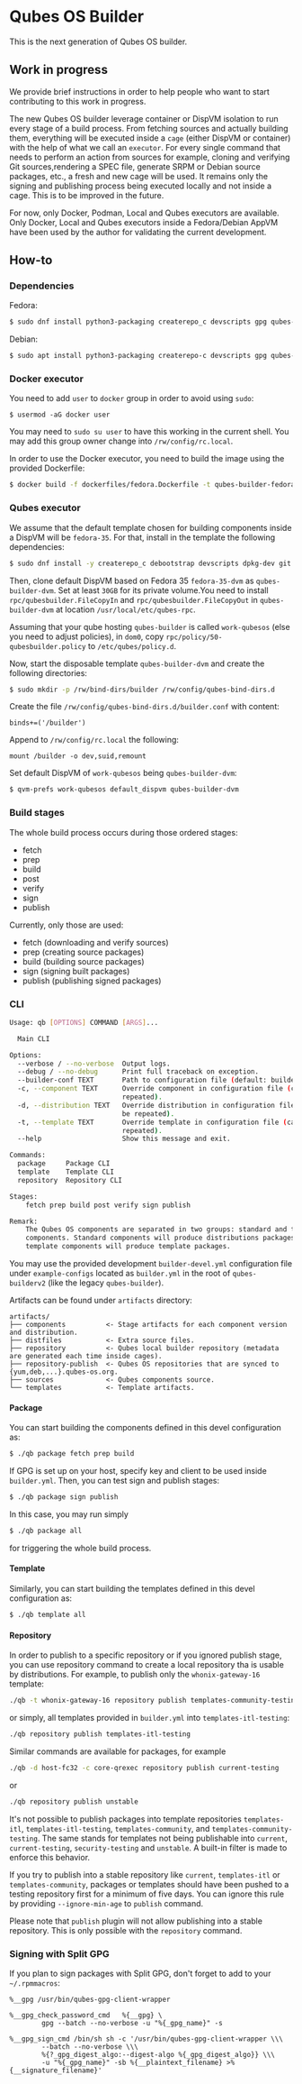 Qubes OS Builder
===

This is the next generation of Qubes OS builder.

## Work in progress

We provide brief instructions in order to help people who want to start contributing to this work in progress.

The new Qubes OS builder leverage container or DispVM isolation to run every stage of a build process. From
fetching sources and actually building them, everything will be executed inside a `cage` (either DispVM or container) with
the help of what we call an `executor`. For every single command that needs to perform an action from sources 
for example, cloning and verifying Git sources,rendering a SPEC file, generate SRPM or Debian source packages, etc.,
a fresh and new cage will be used. It remains only the signing and publishing process being executed locally and not
inside a cage. This is to be improved in the future.

For now, only Docker, Podman, Local and Qubes executors are available. Only Docker, Local and Qubes executors
inside a Fedora/Debian AppVM have been used by the author for validating the current development.

## How-to

### Dependencies

Fedora:
```bash
$ sudo dnf install python3-packaging createrepo_c devscripts gpg qubes-gpg-split python3-pyyaml rpm docker python3-docker podman python3-podman reprepro
```

Debian:
```bash
$ sudo apt install python3-packaging createrepo-c devscripts gpg qubes-gpg-split python3-yaml rpm docker python3-docker reprepro
```

### Docker executor

You need to add `user` to `docker` group in order to avoid using `sudo`:
```
$ usermod -aG docker user
```
You may need to `sudo su user` to have this working in the current shell. You may add this group owner change into
`/rw/config/rc.local`.

In order to use the Docker executor, you need to build the image using the provided Dockerfile:
```bash
$ docker build -f dockerfiles/fedora.Dockerfile -t qubes-builder-fedora .
```

### Qubes executor

We assume that the default template chosen for building components inside a DispVM will be `fedora-35`. For that, install
in the template the following dependencies:

```bash
$ sudo dnf install -y createrepo_c debootstrap devscripts dpkg-dev git mock pbuilder which perl-Digest-MD5 perl-Digest-SHA python3-pyyaml python3-sh rpm-build rpmdevtools wget python3-debian reprepro systemd-udev
```

Then, clone default DispVM based on Fedora 35 `fedora-35-dvm` as `qubes-builder-dvm`. Set at least `30GB` for its
private volume.You need to install `rpc/qubesbuilder.FileCopyIn` and `rpc/qubesbuilder.FileCopyOut` in
`qubes-builder-dvm` at location `/usr/local/etc/qubes-rpc`.

Assuming that your qube hosting `qubes-builder` is called `work-qubesos` (else you need to adjust policies), in `dom0`,
copy `rpc/policy/50-qubesbuilder.policy` to `/etc/qubes/policy.d`.

Now, start the disposable template `qubes-builder-dvm` and create the following directories:
```bash
$ sudo mkdir -p /rw/bind-dirs/builder /rw/config/qubes-bind-dirs.d
```

Create the file `/rw/config/qubes-bind-dirs.d/builder.conf` with content:
```
binds+=('/builder')
```

Append to `/rw/config/rc.local` the following:
```
mount /builder -o dev,suid,remount
```

Set default DispVM of `work-qubesos` being `qubes-builder-dvm`:
```bash
$ qvm-prefs work-qubesos default_dispvm qubes-builder-dvm
```

### Build stages

The whole build process occurs during those ordered stages:

- fetch
- prep
- build
- post
- verify
- sign
- publish

Currently, only those are used:

- fetch (downloading and verify sources)
- prep (creating source packages)
- build (building source packages)
- sign (signing built packages)
- publish (publishing signed packages)

### CLI

```bash
Usage: qb [OPTIONS] COMMAND [ARGS]...

  Main CLI

Options:
  --verbose / --no-verbose  Output logs.
  --debug / --no-debug      Print full traceback on exception.
  --builder-conf TEXT       Path to configuration file (default: builder.yml).
  -c, --component TEXT      Override component in configuration file (can be
                            repeated).
  -d, --distribution TEXT   Override distribution in configuration file (can
                            be repeated).
  -t, --template TEXT       Override template in configuration file (can be
                            repeated).
  --help                    Show this message and exit.

Commands:
  package     Package CLI
  template    Template CLI
  repository  Repository CLI

Stages:
    fetch prep build post verify sign publish

Remark:
    The Qubes OS components are separated in two groups: standard and template
    components. Standard components will produce distributions packages and
    template components will produce template packages.
```

You may use the provided development `builder-devel.yml` configuration file under `example-configs` located as
`builder.yml` in the root of `qubes-builderv2` (like the legacy `qubes-builder`).

Artifacts can be found under `artifacts` directory:
```
artifacts/
├── components          <- Stage artifacts for each component version and distribution.
├── distfiles           <- Extra source files.
├── repository          <- Qubes local builder repository (metadata are generated each time inside cages).
├── repository-publish  <- Qubes OS repositories that are synced to {yum,deb,...}.qubes-os.org.
├── sources             <- Qubes components source.
└── templates           <- Template artifacts.
```

#### Package

You can start building the components defined in this devel configuration as:
```bash
$ ./qb package fetch prep build
```

If GPG is set up on your host, specify key and client to be used inside `builder.yml`. Then, you can test sign and
publish stages:
```bash
$ ./qb package sign publish
```

In this case, you may run simply
```bash
$ ./qb package all
```
for triggering the whole build process.

#### Template

Similarly, you can start building the templates defined in this devel configuration as:
```bash
$ ./qb template all
```

#### Repository

In order to publish to a specific repository or if you ignored publish stage, you can use repository command to create
a local repository tha is usable by distributions. For example, to publish only the `whonix-gateway-16` template:

```bash
./qb -t whonix-gateway-16 repository publish templates-community-testing
```

or simply, all templates provided in `builder.yml` into `templates-itl-testing`:

```bash
./qb repository publish templates-itl-testing
```

Similar commands are available for packages, for example
```bash
./qb -d host-fc32 -c core-qrexec repository publish current-testing
```

or

```bash
./qb repository publish unstable
```

It's not possible to publish packages into template repositories `templates-itl`, `templates-itl-testing`, 
`templates-community`, and `templates-community-testing`. The same stands for templates not being publishable into 
`current`, `current-testing`, `security-testing` and `unstable`. A built-in filter is made to enforce this behavior.

If you try to publish into a stable repository like `current`, `templates-itl` or `templates-community`, packages or
templates should have been pushed to a testing repository first for a minimum of five days. You can ignore this rule
by providing `--ignore-min-age` to `publish` command.

Please note that `publish` plugin will not allow publishing into a stable repository. This is only possible with
the `repository` command.

### Signing with Split GPG

If you plan to sign packages with Split GPG, don't forget to add to your `~/.rpmmacros`:
```
%__gpg /usr/bin/qubes-gpg-client-wrapper

%__gpg_check_password_cmd   %{__gpg} \
        gpg --batch --no-verbose -u "%{_gpg_name}" -s

%__gpg_sign_cmd /bin/sh sh -c '/usr/bin/qubes-gpg-client-wrapper \\\
        --batch --no-verbose \\\
        %{?_gpg_digest_algo:--digest-algo %{_gpg_digest_algo}} \\\
        -u "%{_gpg_name}" -sb %{__plaintext_filename} >%{__signature_filename}'
```
